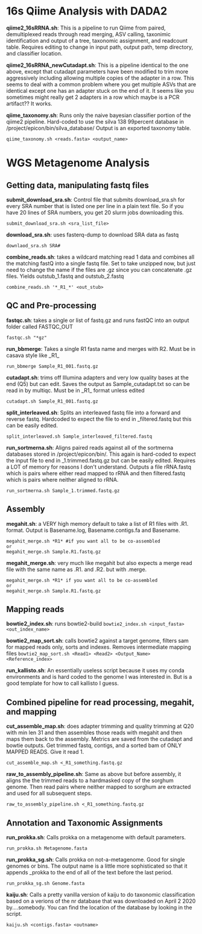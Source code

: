 # 16s Qiime Analysis with DADA2

**qiime2_16sRRNA.sh**: This is a pipeline to run Qiime from paired, demultiplexed reads through read merging, ASV calling, taxonimic identification and output of a tree, taxonomic assignment, and readcount table. Requires editing to change in input path, output path, temp directory, and classifier location.


**qiime2_16sRRNA_newCutadapt.sh**: This is a pipeline identical to the one above, except that cutadapt parameters have been modified to trim more aggressively including allowing multiple copies of the adapter in a row. This seems to deal with a common problem where you get multiple ASVs that are identical except one has an adapter stuck on the end of it. It seems like you sometimes might really get 2 adapters in a row which maybe is a PCR artifact?? It works.

**qiime_taxonomy.sh**: Runs only the naive bayesian classifier portion of the qiime2 pipeline.  Hard-coded to use the silva 138 99percent database in /project/epicon/bin/silva_database/  Output is an exported taxonomy table.
```
qiime_taxonomy.sh <reads.fasta> <output_name>
```



# WGS Metagenome Analysis

## Getting data, manipulating fastq files

**submit_download_sra.sh**: Control file that submits download_sra.sh for every SRA number that is listed one per line in a plain text file.  So if you have 20 lines of SRA numbers, you get 20 slurm jobs downloading this.

`submit_download_sra.sh <sra_list_file>`

**download_sra.sh**: uses fasterq-dump to download SRA data as fastq

```
downlaod_sra.sh SRA#
```

**combine_reads.sh**: takes a wildcard matching read 1 data and combines all the matching fastQ into a single fastq file.  Set to take unzipped now, but just need to change the name if the files are .gz since you can concatenate .gz files.  Yields outstub_1.fastq and outstub_2.fastq

```combine_reads.sh '*_R1_*' <out_stub>```


## QC and Pre-processing
   
**fastqc.sh**: takes a single or list of fastq.gz and runs fastQC into an output folder called FASTQC_OUT
```
fastqc.sh "*gz"
```

**run_bbmerge**: Takes a single R1 fasta name and merges with R2.  Must be in casava style like \_R1_
```
run_bbmerge Sample_R1_001.fastq.gz
```

**cutadapt.sh**: trims off Illumina adapters and very low quality bases at the end (Q5) but can edit. Saves the output as Sample_cutadapt.txt so can be read in by multiqc.  Must be in \_R1_ format unless edited

```
cutadapt.sh Sample_R1_001.fastq.gz
```

**split_interleaved.sh**: Splits an interleaved fastq file into a forward and reverse fastq.  Hardcoded to expect the file to end in \_filtered.fastq but this can be easily edited.

```
split_interleaved.sh Sample_interleaved_filtered.fastq
```

**run_sortmerna.sh**: Aligns paired reads against all of the sortmerna databases stored in /project/epicon/bin/.  This again is hard-coded to expect the input file to end in \_1.trimmed.fastq.gz but can be easily edited. Requires a LOT of memory for reasons I don't understand.  Outputs a file rRNA.fastq which is pairs where either read mapped to rRNA and then filtered.fastq which is pairs where neither aligned to rRNA.
```
run_sortmerna.sh Sample_1.trimmed.fastq.gz
```


## Assembly

**megahit.sh**: a VERY high memory default to take a list of R1 files with .R1. format.  Output is Basename.log, Basename.contigs.fa and Basename.
```
megahit_merge.sh *R1* #if you want all to be co-assembled
or
megahit_merge.sh Sample.R1.fastq.gz

```

**megahit_merge.sh**: very much like megahit but also expects a merge read file with the same name as .R1. and .R2. but with .merge.

```
megahit_merge.sh *R1* if you want all to be co-assembled
or
megahit_merge.sh Sample.R1.fastq.gz
```

## Mapping reads

**bowtie2_index.sh**: runs bowtie2-build
```bowtie2_index.sh <input_fasta> <out_index_name>```

**bowtie2_map_sort.sh**: calls bowtie2 against a target genome, filters sam for mapped reads only, sorts and indexes.  Removes intermediate mapping files
```bowtie2_map_sort.sh <Read1> <Read2> <Output_Name> <Reference_index>```

**run_kallisto.sh**: An essentially useless script because it uses my conda environments and is hard coded to the genome I was interested in. But is a good template for how to call kallisto I guess.


## Combined pipeline for read processing, megahit, and mapping

**cut_assemble_map.sh**: does adapter trimming and quality trimming at Q20 with min len 31 and then assembles those reads with megahit and then maps them back to the assembly. Metrics are saved from the cutadapt and bowtie outputs.  Get trimmed fastq, contigs, and a sorted bam of ONLY MAPPED READS. Give it read 1.

```cut_assemble_map.sh <_R1_something.fastq.gz```

**raw_to_assembly_pipeline.sh**: Same as above but before assembly, it aligns the the trimmed reads to a hardmasked copy of the sorghum genome.  Then read pairs where neither mapped to sorghum are extracted and used for all subsequent steps.
```
raw_to_assembly_pipeline.sh <_R1_something.fastq.gz
```

## Annotation and Taxonomic Assignments


**run_prokka.sh**: Calls prokka on a metagenome with default parameters.
```
run_prokka.sh Metagenome.fasta
```

**run_prokka_sg.sh**: Calls prokka on not-a-metagenome. Good for single genomes or bins.  The output name is a little more sophisticated so that it appends \_prokka to the end of all of the text before the last period.
```
run_prokka_sg.sh Genome.fasta
```

**kaiju.sh**: Calls a pretty vanilla version of kaiju to do taxonomic classification based on a verions of the nr database that was downloaded on April 2 2020 by....somebody. You can find the location of the database by looking in the script.
```
kaiju.sh <contigs.fasta> <outname>
```

